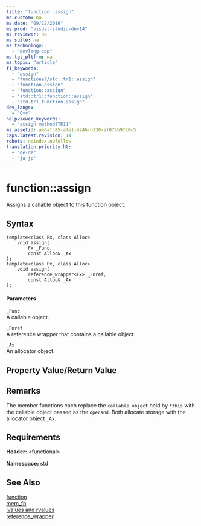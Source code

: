 ```yaml
---
title: "function::assign"
ms.custom: na
ms.date: "09/22/2016"
ms.prod: "visual-studio-dev14"
ms.reviewer: na
ms.suite: na
ms.technology: 
  - "devlang-cpp"
ms.tgt_pltfrm: na
ms.topic: "article"
f1_keywords: 
  - "assign"
  - "functional/std::tr1::assign"
  - "function.assign"
  - "function::assign"
  - "std::tr1::function::assign"
  - "std.tr1.function.assign"
dev_langs: 
  - "C++"
helpviewer_keywords: 
  - "assign method[TR1]"
ms.assetid: ae6afc85-a7e1-4246-b130-af075b9720c5
caps.latest.revision: 14
robots: noindex,nofollow
translation.priority.ht: 
  - "de-de"
  - "ja-jp"
---
```

# function::assign
Assigns a callable object to this function object.  
  
## Syntax  
  
```  
template<class Fx, class Alloc>  
    void assign(  
        Fx _Func,   
        const Alloc& _Ax  
);  
template<class Fx, class Alloc>  
    void assign(  
        reference_wrapper<Fx> _Fnref,   
        const Alloc& _Ax  
);  
```  
  
#### Parameters  
 `_Func`  
 A callable object.  
  
 `_Fnref`  
 A reference wrapper that contains a callable object.  
  
 `_Ax`  
 An allocator object.  
  
## Property Value/Return Value  
  
## Remarks  
 The member functions each replace the `callable object` held by `*this` with the callable object passed as the `operand`. Both allocate storage with the allocator object `_Ax`.  
  
## Requirements  
 **Header:** \<functional>  
  
 **Namespace:** std  
  
## See Also  
 [function](../vs140/function-class.md)   
 [mem_fn](../vs140/mem_fn-function.md)   
 [lvalues and rvalues](../vs140/lvalues-and-rvalues--visual-c---.md)   
 [reference_wrapper](../vs140/reference_wrapper-class.md)